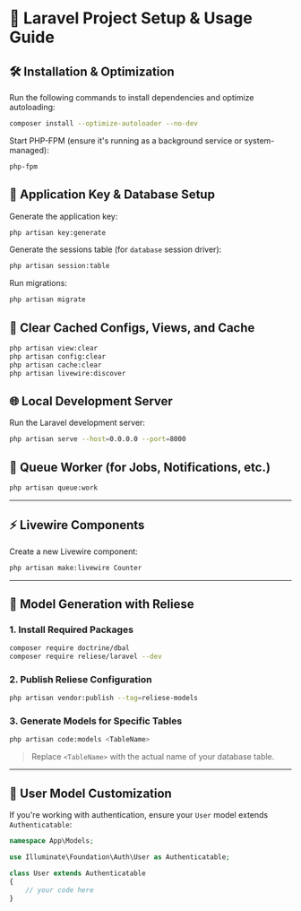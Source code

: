 # 🚀 Laravel Project Setup & Usage Guide

## 🛠 Installation & Optimization

Run the following commands to install dependencies and optimize autoloading:

```bash
composer install --optimize-autoloader --no-dev
```

Start PHP-FPM (ensure it's running as a background service or system-managed):

```bash
php-fpm
```

## 🔐 Application Key & Database Setup

Generate the application key:

```bash
php artisan key:generate
```

Generate the sessions table (for `database` session driver):

```bash
php artisan session:table
```

Run migrations:

```bash
php artisan migrate
```

## 🧹 Clear Cached Configs, Views, and Cache

```bash
php artisan view:clear
php artisan config:clear
php artisan cache:clear
php artisan livewire:discover
```

## 🌐 Local Development Server

Run the Laravel development server:

```bash
php artisan serve --host=0.0.0.0 --port=8000
```

## 🧵 Queue Worker (for Jobs, Notifications, etc.)

```bash
php artisan queue:work
```

---

## ⚡ Livewire Components

Create a new Livewire component:

```bash
php artisan make:livewire Counter
```

---

## 🧩 Model Generation with Reliese

### 1. Install Required Packages

```bash
composer require doctrine/dbal
composer require reliese/laravel --dev
```

### 2. Publish Reliese Configuration

```bash
php artisan vendor:publish --tag=reliese-models
```

### 3. Generate Models for Specific Tables

```bash
php artisan code:models <TableName>
```

> Replace `<TableName>` with the actual name of your database table.

---

## 👤 User Model Customization

If you're working with authentication, ensure your `User` model extends `Authenticatable`:

```php
namespace App\Models;

use Illuminate\Foundation\Auth\User as Authenticatable;

class User extends Authenticatable
{
    // your code here
}
```
